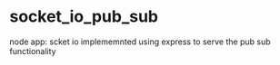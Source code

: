 socket_io_pub_sub
=================

node app: scket io implememnted using express to serve the pub sub functionality